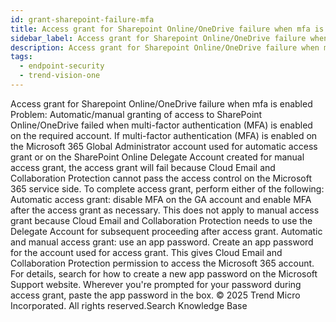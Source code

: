 ```yaml
---
id: grant-sharepoint-failure-mfa
title: Access grant for Sharepoint Online/OneDrive failure when mfa is enabled
sidebar_label: Access grant for Sharepoint Online/OneDrive failure when mfa is enabled
description: Access grant for Sharepoint Online/OneDrive failure when mfa is enabled
tags:
  - endpoint-security
  - trend-vision-one
---
```


 Access grant for Sharepoint Online/OneDrive failure when mfa is enabled Problem: Automatic/manual granting of access to SharePoint Online/OneDrive failed when multi-factor authentication (MFA) is enabled on the required account. If multi-factor authentication (MFA) is enabled on the Microsoft 365 Global Administrator account used for automatic access grant or on the SharePoint Online Delegate Account created for manual access grant, the access grant will fail because Cloud Email and Collaboration Protection cannot pass the access control on the Microsoft 365 service side. To complete access grant, perform either of the following: Automatic access grant: disable MFA on the GA account and enable MFA after the access grant as necessary. This does not apply to manual access grant because Cloud Email and Collaboration Protection needs to use the Delegate Account for subsequent proceeding after access grant. Automatic and manual access grant: use an app password. Create an app password for the account used for access grant. This gives Cloud Email and Collaboration Protection permission to access the Microsoft 365 account. For details, search for how to create a new app password on the Microsoft Support website. Wherever you're prompted for your password during access grant, paste the app password in the box. © 2025 Trend Micro Incorporated. All rights reserved.Search Knowledge Base